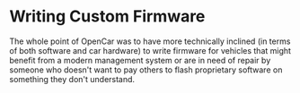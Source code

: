 # Writing Custom Firmware

The whole point of OpenCar was to have more technically inclined (in terms of both software and car hardware) to write firmware for vehicles that might benefit from a modern management system or are in need of repair by someone who doesn't want to pay others to flash proprietary software on something they don't understand.
